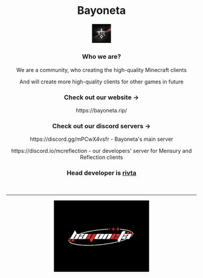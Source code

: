 <h1 align="center">Bayoneta</h1>
<p align="center">
  <img src="https://github.com/bayoneta-project/.github/blob/main/img2.png" style="width: 10%;" />
</p>

<h3 align="center">Who we are?</h3>
<p align="center">We are a community, who creating the high-quality Minecraft clients</p>
<p align="center">And will create more high-quality clients for other games in future</p>

<h3 align="center">Check out our website -></h3>
<p align="center">https://bayoneta.rip/</p>

<h3 align="center">Check out our discord servers -></h3>
<p align="center">https://discord.gg/mPCwX4vsfr - Bayoneta's main server</p>
<p align="center">https://discord.io/mcreflection - our developers' server for Mensury and Reflection clients</p>

<h3 align="center">Head developer is <a href="https://github.com/dont-doubt">rivta</a> </h3>

<br>
 
---

<p align="center">
  <img src="https://github.com/bayoneta-project/.github/blob/main/img1.png" style="width: 50%;" />
</p>
